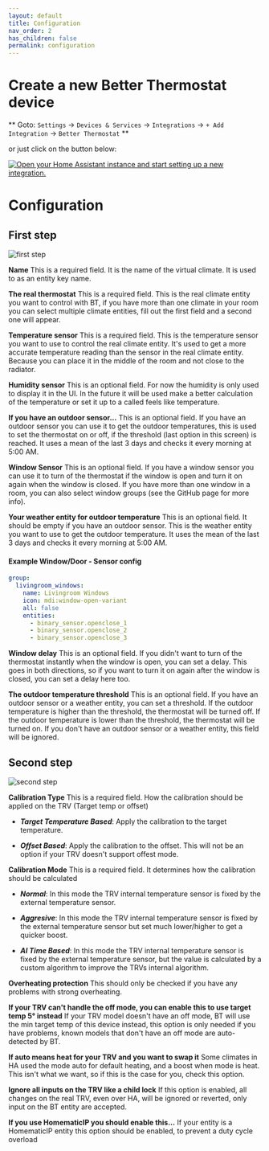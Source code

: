 ```yaml
---
layout: default
title: Configuration
nav_order: 2
has_children: false
permalink: configuration
---
```


# Create a new Better Thermostat device

** Goto: `Settings` -> `Devices & Services` -> `Integrations` -> `+ Add Integration` -> `Better Thermostat` **

or just click on the button below:

<a href="https://my.home-assistant.io/redirect/config_flow_start/?domain=better_thermostat" target="_blank"><img src="https://my.home-assistant.io/badges/config_flow_start.svg" alt="Open your Home Assistant instance and start setting up a new integration." /></a>


# Configuration

## First step

![first step](../../assets/config_1.png)

**Name** This is a required field. It is the name of the virtual climate. It is used to as an entity key name.

**The real thermostat** This is a required field. This is the real climate entity you want to control with BT, if you have more than one climate in your room you can select multiple climate entities, fill out the first field and a second one will appear.

**Temperature sensor** This is a required field. This is the temperature sensor you want to use to control the real climate entity. It's used to get a more accurate temperature reading than the sensor in the real climate entity. Because you can place it in the middle of the room and not close to the radiator.

**Humidity sensor** This is an optional field. For now the humidity is only used to display it in the UI. In the future it will be used make a better calculation of the temperature or set it up to a called feels like temperature.

**If you have an outdoor sensor...** This is an optional field. If you have an outdoor sensor you can use it to get the outdoor temperatures, this is used to set the thermostat on or off, if the threshold (last option in this screen) is reached. It uses a mean of the last 3 days and checks it every morning at 5:00 AM.

**Window Sensor** This is an optional field. If you have a window sensor you can use it to turn of the thermostat if the window is open and turn it on again when the window is closed. If you have more than one window in a room, you can also select window groups (see the GitHub page for more info).

**Your weather entity for outdoor temperature** This is an optional field. It should be empty if you have an outdoor sensor. This is the weather entity you want to use to get the outdoor temperature. It uses the mean of the last 3 days and checks it every morning at 5:00 AM.
#### Example Window/Door - Sensor config

```yaml
group:
  livingroom_windows:
    name: Livingroom Windows
    icon: mdi:window-open-variant
    all: false
    entities:
      - binary_sensor.openclose_1
      - binary_sensor.openclose_2
      - binary_sensor.openclose_3
```

**Window delay** This is an optional field. If you didn't want to turn of the thermostat instantly when the window is open, you can set a delay. This goes in both directions, so if you want to turn it on again after the window is closed, you can set a delay here too.

**The outdoor temperature threshold** This is an optional field. If you have an outdoor sensor or a weather entity, you can set a threshold. If the outdoor temperature is higher than the threshold, the thermostat will be turned off. If the outdoor temperature is lower than the threshold, the thermostat will be turned on. If you don't have an outdoor sensor or a weather entity, this field will be ignored.

## Second step

![second step](../../assets/config_2.png)

**Calibration Type** This is a required field. How the calibration should be applied on the TRV (Target temp or offset)

- ***Target Temperature Based***: Apply the calibration to the target temperature.

- ***Offset Based***: Apply the calibration to the offset. This will not be an option if your TRV doesn't support offest mode.



**Calibration Mode**  This is a required field. It determines how the calibration should be calculated

- ***Normal***: In this mode the TRV internal temperature sensor is fixed by the external temperature sensor.

- ***Aggresive***: In this mode the TRV internal temperature sensor is fixed by the external temperature sensor but set much lower/higher to get a quicker boost.

- ***AI Time Based***: In this mode the TRV internal temperature sensor is fixed by the external temperature sensor, but the value is calculated by a custom algorithm to improve the TRVs internal algorithm.


**Overheating protection** This should only be checked if you have any problems with strong overheating.

**If your TRV can't handle the off mode, you can enable this to use target temp 5° instead** If your TRV model doesn't have an off mode, BT will use the min target temp of this device instead, this option is only needed if you have problems, known models that don't have an off mode are auto-detected by BT.

**If auto means heat for your TRV and you want to swap it** Some climates in HA used the mode auto for default heating, and a boost when mode is heat. This isn't what we want, so if this is the case for you, check this option.

**Ignore all inputs on the TRV like a child lock** If this option is enabled, all changes on the real TRV, even over HA, will be ignored or reverted, only input on the BT entity are accepted.

**If you use HomematicIP you should enable this...** If your entity is a HomematicIP entity this option should be enabled, to prevent a duty cycle overload
